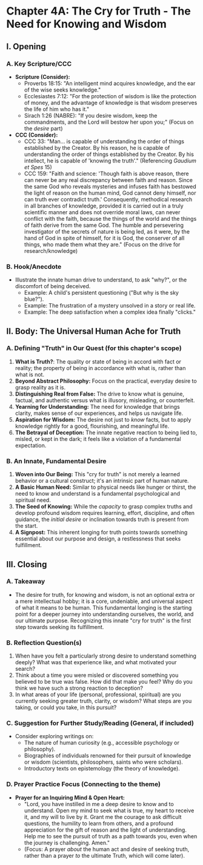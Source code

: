 # Chapter 4A: The Cry for Truth - The Need for Knowing and Wisdom

## I. Opening

### A. Key Scripture/CCC
*   **Scripture (Consider):**
    *   Proverbs 18:15: "An intelligent mind acquires knowledge, and the ear of the wise seeks knowledge."
    *   Ecclesiastes 7:12: "For the protection of wisdom is like the protection of money, and the advantage of knowledge is that wisdom preserves the life of him who has it."
    *   Sirach 1:26 (NABRE): "If you desire wisdom, keep the commandments, and the Lord will bestow her upon you;" (Focus on the *desire* part)
*   **CCC (Consider):**
    *   CCC 33: "Man... is capable of understanding the order of things established by the Creator. By his reason, he is capable of understanding the order of things established by the Creator. By his intellect, he is capable of 'knowing the truth'." (Referencing *Gaudium et Spes* 15)
    *   CCC 159: "Faith and science: 'Though faith is above reason, there can never be any real discrepancy between faith and reason. Since the same God who reveals mysteries and infuses faith has bestowed the light of reason on the human mind, God cannot deny himself, nor can truth ever contradict truth.' Consequently, methodical research in all branches of knowledge, provided it is carried out in a truly scientific manner and does not override moral laws, can never conflict with the faith, because the things of the world and the things of faith derive from the same God. The humble and persevering investigator of the secrets of nature is being led, as it were, by the hand of God in spite of himself, for it is God, the conserver of all things, who made them what they are." (Focus on the drive for research/knowledge)

### B. Hook/Anecdote
*   Illustrate the innate human drive to understand, to ask "why?", or the discomfort of being deceived.
    *   Example: A child's persistent questioning ("But why is the sky blue?").
    *   Example: The frustration of a mystery unsolved in a story or real life.
    *   Example: The deep satisfaction when a complex idea finally "clicks."

## II. Body: The Universal Human Ache for Truth

### A. Defining "Truth" in Our Quest (for this chapter's scope)
1.  **What is Truth?**: The quality or state of being in accord with fact or reality; the property of being in accordance with what is, rather than what is not.
2.  **Beyond Abstract Philosophy:** Focus on the practical, everyday desire to grasp reality as it is.
3.  **Distinguishing Real from False:** The drive to know what is genuine, factual, and authentic versus what is illusory, misleading, or counterfeit.
4.  **Yearning for Understanding:** The need for knowledge that brings clarity, makes sense of our experiences, and helps us navigate life.
5.  **Aspiration for Wisdom:** The desire not just to *know* facts, but to apply knowledge rightly for a good, flourishing, and meaningful life.
6.  **The Betrayal of Deception:** The innate negative reaction to being lied to, misled, or kept in the dark; it feels like a violation of a fundamental expectation.

### B. An Innate, Fundamental Desire
1.  **Woven into Our Being:** This "cry for truth" is not merely a learned behavior or a cultural construct; it's an intrinsic part of human nature.
2.  **A Basic Human Need:** Similar to physical needs like hunger or thirst, the need to know and understand is a fundamental psychological and spiritual need.
3.  **The Seed of Knowing:** While the *capacity* to grasp complex truths and develop profound wisdom requires learning, effort, discipline, and often guidance, the *initial desire* or inclination towards truth is present from the start.
4.  **A Signpost:** This inherent longing for truth points towards something essential about our purpose and design, a restlessness that seeks fulfillment.


## III. Closing

### A. Takeaway
*   The desire for truth, for knowing and wisdom, is not an optional extra or a mere intellectual hobby; it is a core, undeniable, and universal aspect of what it means to be human. This fundamental longing is the starting point for a deeper journey into understanding ourselves, the world, and our ultimate purpose. Recognizing this innate "cry for truth" is the first step towards seeking its fulfillment.

### B. Reflection Question(s)
1.  When have you felt a particularly strong desire to understand something deeply? What was that experience like, and what motivated your search?
2.  Think about a time you were misled or discovered something you believed to be true was false. How did that make you feel? Why do you think we have such a strong reaction to deception?
3.  In what areas of your life (personal, professional, spiritual) are you currently seeking greater truth, clarity, or wisdom? What steps are you taking, or could you take, in this pursuit?

### C. Suggestion for Further Study/Reading (General, if included)
*   Consider exploring writings on:
    *   The nature of human curiosity (e.g., accessible psychology or philosophy).
    *   Biographies of individuals renowned for their pursuit of knowledge or wisdom (scientists, philosophers, saints who were scholars).
    *   Introductory texts on epistemology (the theory of knowledge).

### D. Prayer Practice Focus (Connecting to the theme)
*   **Prayer for an Inquiring Mind & Open Heart:**
    *   "Lord, you have instilled in me a deep desire to know and to understand. Open my mind to seek what is true, my heart to receive it, and my will to live by it. Grant me the courage to ask difficult questions, the humility to learn from others, and a profound appreciation for the gift of reason and the light of understanding. Help me to see the pursuit of truth as a path towards you, even when the journey is challenging. Amen."
    *   (Focus: A prayer *about* the human act and desire of seeking truth, rather than a prayer *to* the ultimate Truth, which will come later).
